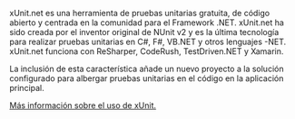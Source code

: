 ﻿xUnit.net es una herramienta de pruebas unitarias gratuita, de código abierto y centrada en la comunidad para el Framework .NET. xUnit.net ha sido creada por el inventor original de NUnit v2 y es la última tecnología para realizar pruebas unitarias en C#, F#, VB.NET y otros lenguajes -NET. xUnit.net funciona con ReSharper, CodeRush, TestDriven.NET y Xamarin. 

La inclusión de esta característica añade un nuevo proyecto a la solución configurado para albergar pruebas unitarias en el código en la aplicación principal.

[Más información sobre el uso de xUnit.](https://xunit.github.io/)
